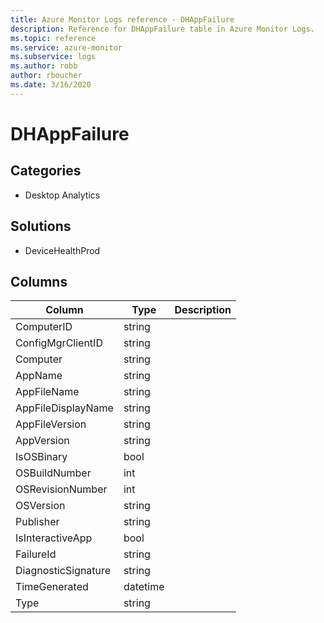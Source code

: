 ```yaml
---
title: Azure Monitor Logs reference - DHAppFailure
description: Reference for DHAppFailure table in Azure Monitor Logs.
ms.topic: reference
ms.service: azure-monitor
ms.subservice: logs
ms.author: robb
author: rboucher
ms.date: 3/16/2020
---
```


# DHAppFailure

 

## Categories

- Desktop Analytics
## Solutions

- DeviceHealthProd




## Columns

|Column|Type|Description|
|---|---|---|
|ComputerID|string||
|ConfigMgrClientID|string||
|Computer|string||
|AppName|string||
|AppFileName|string||
|AppFileDisplayName|string||
|AppFileVersion|string||
|AppVersion|string||
|IsOSBinary|bool||
|OSBuildNumber|int||
|OSRevisionNumber|int||
|OSVersion|string||
|Publisher|string||
|IsInteractiveApp|bool||
|FailureId|string||
|DiagnosticSignature|string||
|TimeGenerated|datetime||
|Type|string||

